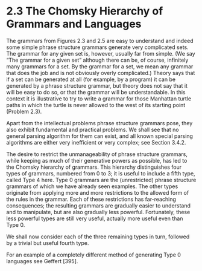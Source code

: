 # 2.3 The Chomsky Hierarchy of Grammars and Languages

The grammars from Figures 2.3 and 2.5 are easy to understand and indeed some simple phrase structure grammars generate very complicated sets. The grammar for any given set is, however, usually far from simple. (We say “The grammar for a given set” although there can be, of course, infinitely many grammars for a set. By the grammar for a set, we mean any grammar that does the job and is not obviously overly complicated.) Theory says that if a set can be generated at all (for example, by a program) it can be generated by a phrase structure grammar, but theory does not say that it will be easy to do so, or that the grammar will be understandable. In this context it is illustrative to try to write a grammar for those Manhattan turtle paths in which the turtle is never allowed to the west of its starting point (Problem 2.3).

Apart from the intellectual problems phrase structure grammars pose, they also exhibit fundamental and practical problems. We shall see that no general parsing algorithm for them can exist, and all known special parsing algorithms are either very inefficient or very complex; see Section 3.4.2.

The desire to restrict the unmanageability of phrase structure grammars, while keeping as much of their generative powers as possible, has led to the Chomsky hierarchy of grammars. This hierarchy distinguishes four types of grammars, numbered from 0 to 3; it is useful to include a fifth type, called Type 4 here. Type 0 grammars are the (unrestricted) phrase structure grammars of which we have already seen examples. The other types originate from applying more and more restrictions to the allowed form of the rules in the grammar. Each of these restrictions has far-reaching consequences; the resulting grammars are gradually easier to understand and to manipulate, but are also gradually less powerful. Fortunately, these less powerful types are still very useful, actually more useful even than Type 0.

We shall now consider each of the three remaining types in turn, followed by a trivial but useful fourth type.

For an example of a completely different method of generating Type 0 languages see Geffert [395].